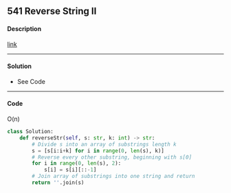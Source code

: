 ## 541 Reverse String II

#### Description

[link](https://leetcode.com/problems/reverse-string-ii/)

---

#### Solution

- See Code

---

#### Code

O(n)

```python
class Solution:
    def reverseStr(self, s: str, k: int) -> str:
        # Divide s into an array of substrings length k
        s = [s[i:i+k] for i in range(0, len(s), k)]
		# Reverse every other substring, beginning with s[0]
        for i in range(0, len(s), 2):
            s[i] = s[i][::-1]
		# Join array of substrings into one string and return 
        return ''.join(s)
```